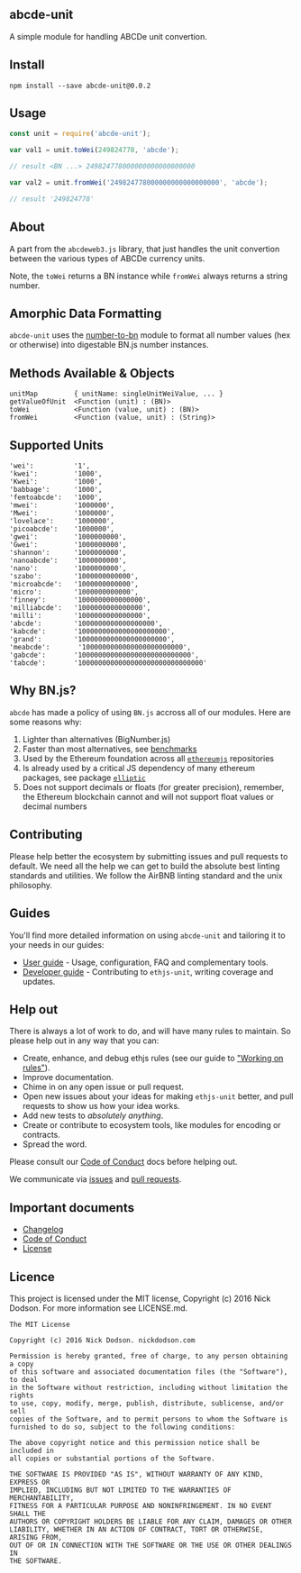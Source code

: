 ## abcde-unit


A simple module for handling ABCDe unit convertion.

## Install

```
npm install --save abcde-unit@0.0.2
```

## Usage

```js
const unit = require('abcde-unit');

var val1 = unit.toWei(249824778, 'abcde');

// result <BN ...> 249824778000000000000000000

var val2 = unit.fromWei('249824778000000000000000000', 'abcde');

// result '249824778'
```

## About

A part from the `abcdeweb3.js` library, that just handles the unit convertion between the various types of ABCDe currency units.

Note, the `toWei` returns a BN instance while `fromWei` always returns a string number.

## Amorphic Data Formatting

`abcde-unit` uses the [number-to-bn](http://github.com/silentcicero/number-to-bn) module to format all number values (hex or otherwise) into digestable BN.js number instances.

## Methods Available & Objects

```
unitMap         { unitName: singleUnitWeiValue, ... }
getValueOfUnit  <Function (unit) : (BN)>
toWei           <Function (value, unit) : (BN)>
fromWei         <Function (value, unit) : (String)>
```

## Supported Units

```
'wei':          '1',
'kwei':         '1000',
'Kwei':         '1000',
'babbage':      '1000',
'femtoabcde':   '1000',
'mwei':         '1000000',
'Mwei':         '1000000',
'lovelace':     '1000000',
'picoabcde':    '1000000',
'gwei':         '1000000000',
'Gwei':         '1000000000',
'shannon':      '1000000000',
'nanoabcde':    '1000000000',
'nano':         '1000000000',
'szabo':        '1000000000000',
'microabcde':   '1000000000000',
'micro':        '1000000000000',
'finney':       '1000000000000000',
'milliabcde':   '1000000000000000',
'milli':        '1000000000000000',
'abcde':        '1000000000000000000',
'kabcde':       '1000000000000000000000',
'grand':        '1000000000000000000000',
'meabcde':       '1000000000000000000000000',
'gabcde':       '1000000000000000000000000000',
'tabcde':       '1000000000000000000000000000000'
```

## Why BN.js?

`abcde` has made a policy of using `BN.js` accross all of our modules. Here are some reasons why:

  1. Lighter than alternatives (BigNumber.js)
  2. Faster than most alternatives, see [benchmarks](https://github.com/indutny/bn.js/issues/89)
  3. Used by the Ethereum foundation across all [`ethereumjs`](https://github.com/ethereumjs) repositories
  4. Is already used by a critical JS dependency of many ethereum packages, see package [`elliptic`](https://github.com/indutny/elliptic)
  5. Does not support decimals or floats (for greater precision), remember, the Ethereum blockchain cannot and will not support float values or decimal numbers

## Contributing

Please help better the ecosystem by submitting issues and pull requests to default. We need all the help we can get to build the absolute best linting standards and utilities. We follow the AirBNB linting standard and the unix philosophy.

## Guides

You'll find more detailed information on using `abcde-unit` and tailoring it to your needs in our guides:

- [User guide](docs/user-guide.md) - Usage, configuration, FAQ and complementary tools.
- [Developer guide](docs/developer-guide.md) - Contributing to `ethjs-unit`, writing coverage and updates.

## Help out

There is always a lot of work to do, and will have many rules to maintain. So please help out in any way that you can:

- Create, enhance, and debug ethjs rules (see our guide to ["Working on rules"](./github/CONTRIBUTING.md)).
- Improve documentation.
- Chime in on any open issue or pull request.
- Open new issues about your ideas for making `ethjs-unit` better, and pull requests to show us how your idea works.
- Add new tests to *absolutely anything*.
- Create or contribute to ecosystem tools, like modules for encoding or contracts.
- Spread the word.

Please consult our [Code of Conduct](CODE_OF_CONDUCT.md) docs before helping out.

We communicate via [issues](https://github.com/ethjs/ethjs-unit/issues) and [pull requests](https://github.com/ethjs/ethjs-unit/pulls).

## Important documents

- [Changelog](CHANGELOG.md)
- [Code of Conduct](CODE_OF_CONDUCT.md)
- [License](https://raw.githubusercontent.com/ethjs/ethjs-unit/master/LICENSE)

## Licence

This project is licensed under the MIT license, Copyright (c) 2016 Nick Dodson. For more information see LICENSE.md.

```
The MIT License

Copyright (c) 2016 Nick Dodson. nickdodson.com

Permission is hereby granted, free of charge, to any person obtaining a copy
of this software and associated documentation files (the "Software"), to deal
in the Software without restriction, including without limitation the rights
to use, copy, modify, merge, publish, distribute, sublicense, and/or sell
copies of the Software, and to permit persons to whom the Software is
furnished to do so, subject to the following conditions:

The above copyright notice and this permission notice shall be included in
all copies or substantial portions of the Software.

THE SOFTWARE IS PROVIDED "AS IS", WITHOUT WARRANTY OF ANY KIND, EXPRESS OR
IMPLIED, INCLUDING BUT NOT LIMITED TO THE WARRANTIES OF MERCHANTABILITY,
FITNESS FOR A PARTICULAR PURPOSE AND NONINFRINGEMENT. IN NO EVENT SHALL THE
AUTHORS OR COPYRIGHT HOLDERS BE LIABLE FOR ANY CLAIM, DAMAGES OR OTHER
LIABILITY, WHETHER IN AN ACTION OF CONTRACT, TORT OR OTHERWISE, ARISING FROM,
OUT OF OR IN CONNECTION WITH THE SOFTWARE OR THE USE OR OTHER DEALINGS IN
THE SOFTWARE.
```